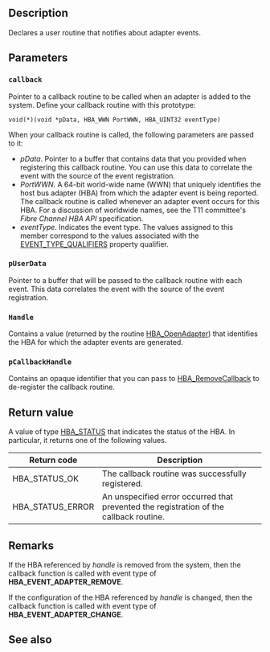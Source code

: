 ## Description

Declares a user routine that notifies about adapter events.

## Parameters

### `callback`

Pointer to a callback routine to be called when an adapter is added to the system. Define your callback routine with this prototype:

`void(*)(void *pData, HBA_WWN PortWWN, HBA_UINT32 eventType)`

When your callback routine is called, the following parameters are passed to it:

* *pData*. Pointer to a buffer that contains data that you provided when registering this callback routine. You can use this data to correlate the event with the source of the event registration.
* *PortWWN*. A 64-bit world-wide name (WWN) that uniquely identifies the host bus adapter (HBA) from which the adapter event is being reported. The callback routine is called whenever an adapter event occurs for this HBA. For a discussion of worldwide names, see the T11 committee's *Fibre Channel HBA API* specification.
* *eventType*. Indicates the event type. The values assigned to this member correspond to the values associated with the [EVENT_TYPE_QUALIFIERS](https://learn.microsoft.com/windows-hardware/drivers/storage/event-types-qualifiers) property qualifier.

### `pUserData`

Pointer to a buffer that will be passed to the callback routine with each event. This data correlates the event with the source of the event registration.

### `Handle`

Contains a value (returned by the routine [HBA_OpenAdapter](https://learn.microsoft.com/windows/win32/api/hbaapi/nf-hbaapi-hba_openadapter)) that identifies the HBA for which the adapter events are generated.

### `pCallbackHandle`

Contains an opaque identifier that you can pass to [HBA_RemoveCallback](https://learn.microsoft.com/windows/win32/api/hbaapi/nf-hbaapi-hba_removecallback) to de-register the callback routine.

## Return value

A value of type [HBA_STATUS](https://learn.microsoft.com/windows-hardware/drivers/storage/hba-status) that indicates the status of the HBA. In particular, it returns one of the following values.

|Return code|Description|
|-|-|
|HBA_STATUS_OK|The callback routine was successfully registered.|
|HBA_STATUS_ERROR|An unspecified error occurred that prevented the registration of the callback routine.|

## Remarks

If the HBA referenced by *handle* is removed from the system, then the callback function is called with event type of **HBA_EVENT_ADAPTER_REMOVE**.

If the configuration of the HBA referenced by *handle* is changed, then the callback function is called with event type of **HBA_EVENT_ADAPTER_CHANGE**.

## See also